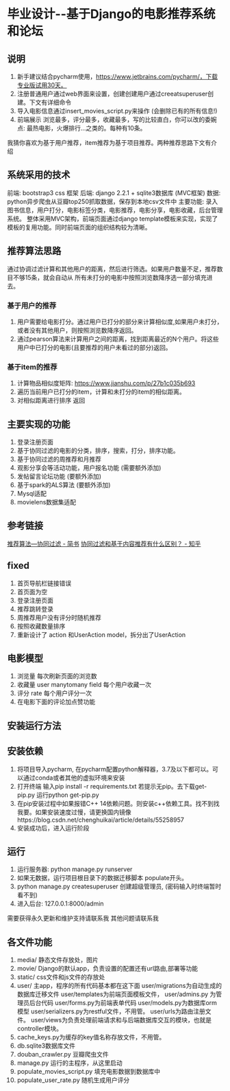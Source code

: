 # 毕业设计--基于Django的电影推荐系统和论坛

## 说明

1. 新手建议结合pycharm使用，https://www.jetbrains.com/pycharm/，下载专业版试用30天。
2. 注册普通用户通过web界面来设置，创建创建用户通过creeatsuperuser创建。下文有详细命令
3. 导入电影信息通过insert_movies_script.py来操作 (会删除已有的所有信息!)
4. 前端展示 浏览最多，评分最多，收藏最多，写的比较直白，你可以改的委婉点: 最热电影，火爆排行...之类的。每种有10条。

我猜你喜欢为基于用户推荐，item推荐为基于项目推荐。两种推荐思路下文有介绍

## 系统采用的技术

前端: bootstrap3 css 框架
后端: django 2.2.1 + sqlite3数据库  (MVC框架)
数据: python异步爬虫从豆瓣top250抓取数据，保存到本地csv文件中
主要功能: 录入图书信息，用户打分，电影标签分类，电影推荐，电影分享，电影收藏，后台管理系统。
整体采用MVC架构，前端页面通过django template模板来实现，实现了模板的复用功能。同时前端页面的组织结构较为清晰。


## 推荐算法思路

通过协调过滤计算和其他用户的距离，然后进行筛选。如果用户数量不足，推荐数目不够15条，就会自动从
所有未打分的电影中按照浏览数降序选一部分填充进去。

### 基于用户的推荐

1. 用户需要给电影打分。通过用户已打分的部分来计算相似度,如果用户未打分，或者没有其他用户，则按照浏览数降序返回。
2. 通过pearson算法来计算用户之间的距离，找到距离最近的N个用户。将这些用户中已打分的电影(且要推荐的用户未看过的部分)返回。

### 基于item的推荐

1. 计算物品相似度矩阵: https://www.jianshu.com/p/27b1c035b693
2. 遍历当前用户已打分的item，计算和未打分的item的相似距离。
3. 对相似距离进行排序 返回

## 主要实现的功能

1.	登录注册页面
2.	基于协同过滤的电影的分类，排序，搜索，打分，排序功能。
3.	基于协同过滤的周推荐和月推荐
4. 观影分享会等活动功能，用户报名功能 (需要额外添加)
5. 发帖留言论坛功能 (要额外添加)
6. 基于spark的ALS算法 (要额外添加)
7. Mysql适配
8. movielens数据集适配

## 参考链接

[推荐算法—协同过滤 - 简书](https://www.jianshu.com/p/5463ab162a58)
[协同过滤和基于内容推荐有什么区别？ - 知乎](https://www.zhihu.com/question/19971859)


## fixed

1. 首页导航栏链接错误
2. 首页面为空
3. 登录注册页面
4. 推荐跳转登录
5. 周推荐用户没有评分时随机推荐
6. 按照收藏数量排序
7. 重新设计了 action 和UserAction model，拆分出了UserAction

## 电影模型

1. 浏览量 每次刷新页面的浏览数
2. 收藏量 user manytomany field 每个用户收藏一次
3. 评分   rate 每个用户评分一次
4. 在电影下面的评论加点赞功能

## 安装运行方法

## 安装依赖

1. 将项目导入pycharm, 在pycharm配置python解释器，3.7及以下都可以。可以通过conda或者其他的虚拟环境来安装
2. 打开终端 输入pip install -r requirements.txt  若提示无pip。去下载get-pip.py 运行python get-pip.py
3. 在pip安装过程中如果报错C++ 14依赖问题。则安装c++依赖工具。找不到找我要。如果安装速度过慢，请更换国内镜像https://blog.csdn.net/chenghuikai/article/details/55258957
4. 安装成功后，进入运行阶段

## 运行

1. 运行服务器: python manage.py runserver
2. 如果无数据，运行项目根目录下的数据迁移脚本 populate开头。
3. python manage.py createsuperuser 创建超级管理员, (密码输入时终端暂时看不到)
4. 进入后台: 127.0.0.1:8000/admin

需要获得永久更新和维护支持请联系我
其他问题请联系我

## 各文件功能

1. media/ 静态文件存放处，图片
2. movie/ Django的默认app，负责设置的配置还有url路由,部署等功能
3. static/ css文件和js文件的存放处
4. user/ 主app，程序的所有代码基本都在这下面 user/migrations为自动生成的数据库迁移文件 user/templates为前端页面模板文件，
user/admins.py 为管理员后台代码 user/forms.py为前端表单代码 user/models.py为数据库orm模型 user/serializers.py为restful文件，不用管。 user/urls为路由注册文件。 user/views为负责处理前端请求和与后端数据库交互的模块，也就是controller模块。
5. cache_keys.py为缓存的key值名称存放文件，不用管。
6. db.sqlite3数据库文件
7. douban_crawler.py 豆瓣爬虫文件
8. manage.py 运行的主程序，从这里启动
9. populate_movies_script.py 填充电影数据到数据库中
10. populate_user_rate.py  随机生成用户评分

